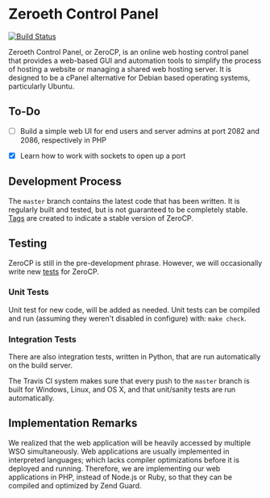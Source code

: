 Zeroeth Control Panel
=====================
[![Build Status](https://travis-ci.org/kkhuong/ZeroCP.svg?branch=master)](https://travis-ci.org/kkhuong/ZeroCP)

Zeroeth Control Panel, or ZeroCP, is an online web hosting control panel that provides a web-based GUI and automation tools to simplify the process of hosting a website or managing a shared web hosting server. It is designed to be a cPanel alternative for Debian based operating systems, particularly Ubuntu.


To-Do
-----
- [ ] Build a simple web UI for end users and server admins at port 2082 and 2086, respectively in PHP
- [X] Learn how to work with sockets to open up a port


Development Process
-------------------
The `master` branch contains the latest code that has been written. It is regularly built and tested, but is not guaranteed to be completely stable. [Tags](https://github.com/kkhuong/ZeroCP/tags) are created to indicate a stable version of ZeroCP.


Testing
-------
ZeroCP is still in the pre-development phrase. However, we will occasionally write new [tests](test/) for ZeroCP.

### Unit Tests

Unit test for new code, will be added as needed. Unit tests can be compiled and run
(assuming they weren't disabled in configure) with: `make check`.

### Integration Tests

There are also integration tests, written
in Python, that are run automatically on the build server.

The Travis CI system makes sure that every push to the `master` branch is built for Windows, Linux, and OS X, and that unit/sanity tests are run automatically.

Implementation Remarks
----------------------
We realized that the web application will be heavily accessed by multiple WSO simultaneously. Web applications are usually implemented in interpreted languages; which lacks compiler optimizations before it is deployed and running. Therefore, we are implementing our web applications in PHP, instead of Node.js or Ruby, so that they can be compiled and optimized by Zend Guard.
